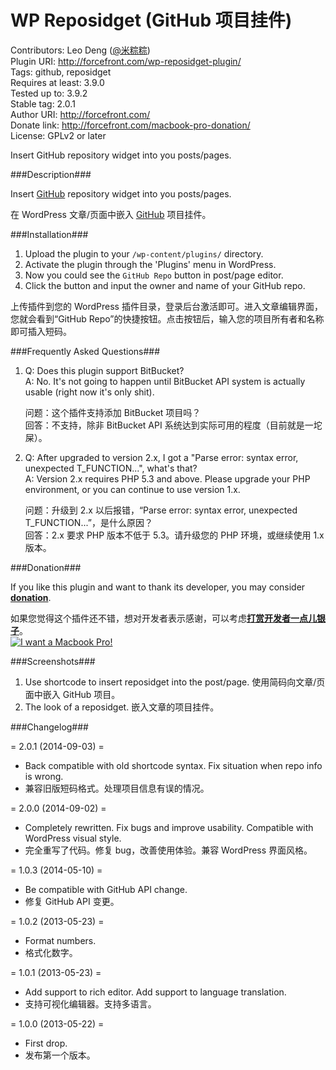 WP Reposidget (GitHub 项目挂件)
=============================

Contributors: Leo Deng ([@米粽粽](http://weibo.com/myst729))  
Plugin URI: http://forcefront.com/wp-reposidget-plugin/  
Tags: github, reposidget  
Requires at least: 3.9.0  
Tested up to: 3.9.2  
Stable tag: 2.0.1  
Author URI: http://forcefront.com/  
Donate link: http://forcefront.com/macbook-pro-donation/  
License: GPLv2 or later

Insert GitHub repository widget into you posts/pages.


###Description###

Insert [GitHub](https://github.com/) repository widget into you posts/pages.

在 WordPress 文章/页面中嵌入 [GitHub](https://github.com/) 项目挂件。


###Installation###

1. Upload the plugin to your `/wp-content/plugins/` directory.
2. Activate the plugin through the 'Plugins' menu in WordPress.
3. Now you could see the `GitHub Repo` button in post/page editor.
4. Click the button and input the owner and name of your GitHub repo.

上传插件到您的 WordPress 插件目录，登录后台激活即可。进入文章编辑界面，您就会看到“GitHub Repo”的快捷按钮。点击按钮后，输入您的项目所有者和名称即可插入短码。


###Frequently Asked Questions###

1. Q: Does this plugin support BitBucket?  
   A: No. It's not going to happen until BitBucket API system is actually usable (right now it's only shit).  

   问题：这个插件支持添加 BitBucket 项目吗？  
   回答：不支持，除非 BitBucket API 系统达到实际可用的程度（目前就是一坨屎）。  

2. Q: After upgraded to version 2.x, I got a "Parse error: syntax error, unexpected T_FUNCTION...", what's that?  
   A: Version 2.x requires PHP 5.3 and above. Please upgrade your PHP environment, or you can continue to use version 1.x.  

   问题：升级到 2.x 以后报错，“Parse error: syntax error, unexpected T_FUNCTION...”，是什么原因？  
   回答：2.x 要求 PHP 版本不低于 5.3。请升级您的 PHP 环境，或继续使用 1.x 版本。  


###Donation###

If you like this plugin and want to thank its developer, you may consider [**donation**](http://forcefront.com/macbook-pro-donation/).

如果您觉得这个插件还不错，想对开发者表示感谢，可以考虑[**打赏开发者一点儿银子**](http://forcefront.com/macbook-pro-donation/)。  
[![I want a Macbook Pro!](http://forcefront.com/wp-content/uploads/2014/07/alipay.png)](http://forcefront.com/macbook-pro-donation/)


###Screenshots###

1. Use shortcode to insert reposidget into the post/page. 使用简码向文章/页面中嵌入 GitHub 项目。
2. The look of a reposidget. 嵌入文章的项目挂件。


###Changelog###

= 2.0.1 (2014-09-03) =
* Back compatible with old shortcode syntax. Fix situation when repo info is wrong.
* 兼容旧版短码格式。处理项目信息有误的情况。

= 2.0.0 (2014-09-02) =
* Completely rewritten. Fix bugs and improve usability. Compatible with WordPress visual style.
* 完全重写了代码。修复 bug，改善使用体验。兼容 WordPress 界面风格。

= 1.0.3 (2014-05-10) =
* Be compatible with GitHub API change.
* 修复 GitHub API 变更。

= 1.0.2 (2013-05-23) =
* Format numbers.
* 格式化数字。

= 1.0.1 (2013-05-23) =
* Add support to rich editor. Add support to language translation.
* 支持可视化编辑器。支持多语言。

= 1.0.0 (2013-05-22) =
* First drop.
* 发布第一个版本。
